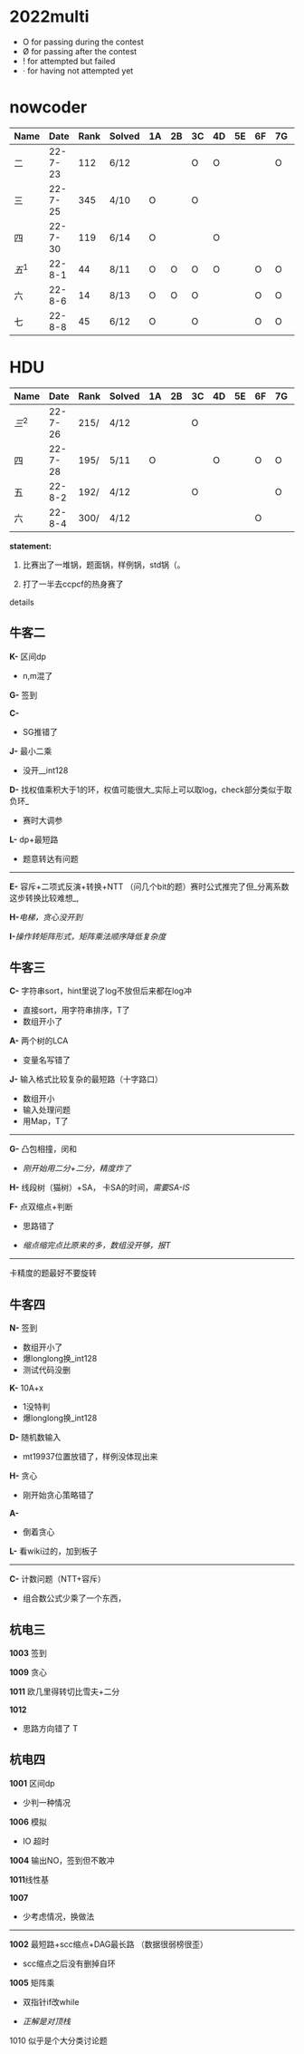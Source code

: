 # 2022multi

- O for passing during the contest
- Ø for passing after the contest
- ! for attempted but failed
- · for having not attempted yet



# nowcoder

| Name     | Date    | Rank | Solved | 1A   | 2B   | 3C   | 4D   | 5E   | 6F   | 7G   | 8H   | 9I   | 10J  | 11K  | 12L  | 13M  | 14N  |
| -------- | ------- | ---- | ------ | ---- | ---- | ---- | ---- | ---- | ---- | ---- | ---- | ---- | ---- | ---- | ---- | ---- | ---- |
| 二       | 22-7-23 | 112  | 6/12   |      |      | O    | O    |      |      | O    |      |      | O    | O    | O    |      |      |
| 三       | 22-7-25 | 345  | 4/10   | O    |      | O    |      |      |      |      | O    |      | O    |      |      |      |      |
| 四       | 22-7-30 | 119  | 6/14   | O    |      |      | O    |      |      |      | O    |      |      | O    | O    |      | O    |
| $五^{1}$ | 22-8-1  | 44   | 8/11   | O    | O    | O    | O    |      | O    | O    | O    |      |      | O    |      |      |      |
| 六       | 22-8-6  | 14   | 8/13   | O    | O    | O    |      |      | O    | O    |      | O    | O    |      |      | O    |      |
| 七       | 22-8-8  | 45   | 6/12   | O    |      | O    |      |      | O    | O    |      |      | O    | O    |      |      |      |





# HDU

| Name     | Date    | Rank | Solved | 1A   | 2B   | 3C   | 4D   | 5E   | 6F   | 7G   | 8H   | 9I   | 10J  | 11K  | 12L  | 13M  |
| -------- | ------- | ---- | ------ | ---- | ---- | ---- | ---- | ---- | ---- | ---- | ---- | ---- | ---- | ---- | ---- | ---- |
| $三^{2}$ | 22-7-26 | 215/ | 4/12   |      |      | O    |      |      |      |      |      | O    |      | O    | O    |      |
| 四       | 22-7-28 | 195/ | 5/11   | O    |      |      | O    |      | O    | O    |      |      |      | O    |      |      |
| 五       | 22-8-2  | 192/ | 4/12   |      |      | O    |      |      |      | O    |      |      | O    |      | O    |      |
| 六       | 22-8-4  | 300/ | 4/12   |      |      |      |      |      | O    |      |      | O    | O    |      | O    |      |



**statement:**

1. 比赛出了一堆锅，题面锅，样例锅，std锅（。

2. 打了一半去ccpcf的热身赛了



details



## 牛客二

**K-** 区间dp

+ n,m混了

**G-** 签到

**C-**

+ SG推错了

**J-** 最小二乘

+ 没开__int128

**D-** 找权值乘积大于1的环，权值可能很大_实际上可以取log，check部分类似于取负环_

+ 赛时大调参

**L-** dp+最短路

+ 题意转达有问题

---

**E-** 容斥+二项式反演+转换+NTT （问几个bit的题）赛时公式推完了但_分离系数这步转换比较难想_,

**H-**_电梯，贪心没开到_

**I-**_操作转矩阵形式，矩阵乘法顺序降低复杂度_



## 牛客三

**C-** 字符串sort，hint里说了log不放但后来都在log冲

+ 直接sort，用字符串排序，T了
+ 数组开小了

**A-** 两个树的LCA

+ 变量名写错了

**J-** 输入格式比较复杂的最短路（十字路口）

+ 数组开小
+ 输入处理问题
+ 用Map，T了

---

**G-** 凸包相撞，闵和

+ _刚开始用二分+二分，精度炸了_

**H-** 线段树（猫树）+SA， 卡SA的时间，_需要SA-IS_

**F-** 点双缩点+判断

+ 思路错了

+ _缩点缩完点比原来的多，数组没开够，报T_

---

卡精度的题最好不要旋转



## 牛客四

**N-** 签到

+ 数组开小了
+ 爆longlong换_int128
+ 测试代码没删

**K-** 10A+x

+ 1没特判
+ 爆longlong换_int128

**D-** 随机数输入 

+ mt19937位置放错了，样例没体现出来

**H-** 贪心

+ 刚开始贪心策略错了

**A-** 

+ 倒着贪心

**L-** 看wiki过的，加到板子

----

**C-** 计数问题（NTT+容斥） 

+ 组合数公式少乘了一个东西，



## 杭电三

**1003** 签到

**1009** 贪心

**1011** 欧几里得转切比雪夫+二分

**1012** 

+ 思路方向错了 T



## 杭电四

**1001** 区间dp

+ 少判一种情况

**1006** 模拟

+ IO 超时

**1004** 输出NO，签到但不敢冲

**1011**线性基

**1007**

+ 少考虑情况，换做法

---

**1002** 最短路+scc缩点+DAG最长路 （数据很弱榜很歪）

+ scc缩点之后没有删掉自环

**1005** 矩阵乘

+ 双指针if改while

+ _正解是对顶栈_

1010 似乎是个大分类讨论题



